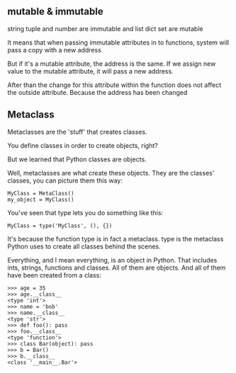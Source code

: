 ## mutable & immutable

string tuple and number are immutable and list dict set are mutable

It means that when passing immutable attributes in to functions, system will pass a copy with a new address

But if it's a mutable attribute, the address is the same. If we assign new value to the mutable attribute, it will pass a new address.

After than the change for this attribute within the function does not affect the outside attribute. Because the address has been changed

## Metaclass

Metaclasses are the 'stuff' that creates classes.

You define classes in order to create objects, right?

But we learned that Python classes are objects.

Well, metaclasses are what create these objects. They are the classes' classes, you can picture them this way:

```
MyClass = MetaClass()
my_object = MyClass()
```

You've seen that  type lets you do something like this:

```
MyClass = type('MyClass', (), {})
```

It's because the function type is in fact a metaclass. type is the metaclass Python uses to create all classes behind the scenes.

Everything, and I mean everything, is an object in Python. That includes ints, strings, functions and classes. All of them are objects. And all of them have been created from a class:

```
>>> age = 35
>>> age.__class__
<type 'int'>
>>> name = 'bob'
>>> name.__class__
<type 'str'>
>>> def foo(): pass
>>> foo.__class__
<type 'function'>
>>> class Bar(object): pass
>>> b = Bar()
>>> b.__class__
<class '__main__.Bar'>
```




